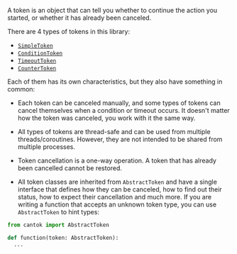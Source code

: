 A token is an object that can tell you whether to continue the action you started, or whether it has already been canceled.

There are 4 types of tokens in this library:

- [`SimpleToken`](/docs/types_of_tokens/SimpleToken/)
- [`ConditionToken`](/docs/types_of_tokens/ConditionToken/)
- [`TimeoutToken`](/docs/types_of_tokens/TimeoutToken/)
- [`CounterToken`](/docs/types_of_tokens/CounterToken/)

Each of them has its own characteristics, but they also have something in common:

- Each token can be canceled manually, and some types of tokens can cancel themselves when a condition or timeout occurs. It doesn't matter how the token was canceled, you work with it the same way.

- All types of tokens are thread-safe and can be used from multiple threads/coroutines. However, they are not intended to be shared from multiple processes.

- Token cancellation is a one-way operation. A token that has already been cancelled cannot be restored.

- All token classes are inherited from `AbstractToken` and have a single interface that defines how they can be canceled, how to find out their status, how to expect their cancellation and much more. If you are writing a function that accepts an unknown token type, you can use `AbstractToken` to hint types:

```python
from cantok import AbstractToken

def function(token: AbstractToken):
  ...
```
